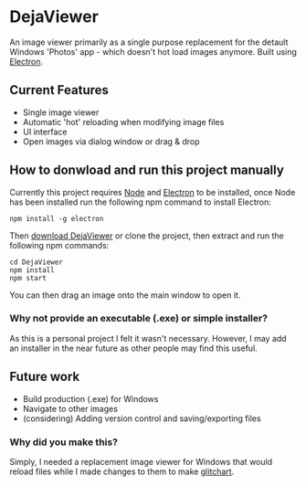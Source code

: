 # DejaViewer

An image viewer primarily as a single purpose replacement for the detault Windows 'Photos' app - which doesn't hot load images anymore. Built using [Electron](https://electron.atom.io/).

## Current Features

* Single image viewer
* Automatic 'hot' reloading when modifying image files
* UI interface
* Open images via dialog window or drag & drop

## How to donwload and run this project manually

Currently this project requires [Node](https://nodejs.org/en/download/) and [Electron](https://electron.atom.io/) to be installed, once Node has been installed run the following npm command to install Electron:

```
npm install -g electron 
```

Then [download DejaViewer](https://github.com/Jann3/DejaViewer/archive/master.zip) or clone the project, then extract and run the following npm commands:

```
cd DejaViewer
npm install
npm start
```

You can then drag an image onto the main window to open it.

### Why not provide an executable (.exe) or simple installer?
As this is a personal project I felt it wasn't necessary. However, I may add an installer in the near future as other people may find this useful.

## Future work

* Build production (.exe) for Windows
* Navigate to other images
* (considering) Adding version control and saving/exporting files

### Why did you make this?

Simply, I needed a replacement image viewer for Windows that would reload files while I made changes to them to make [glitchart](https://g.litch.art/).